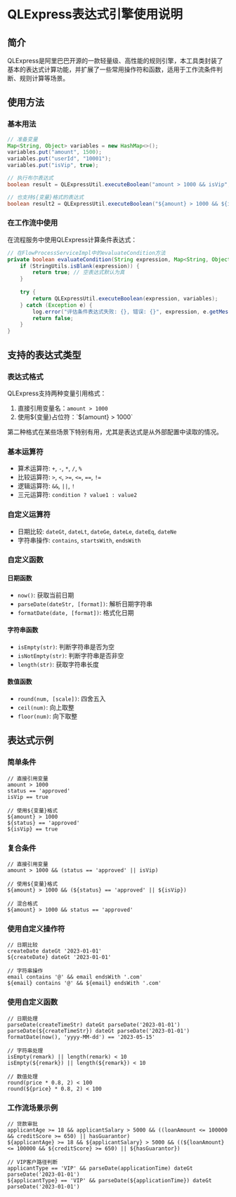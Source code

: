 # QLExpress表达式引擎使用说明

## 简介

QLExpress是阿里巴巴开源的一款轻量级、高性能的规则引擎，本工具类封装了基本的表达式计算功能，并扩展了一些常用操作符和函数，适用于工作流条件判断、规则计算等场景。

## 使用方法

### 基本用法

```java
// 准备变量
Map<String, Object> variables = new HashMap<>();
variables.put("amount", 1500);
variables.put("userId", "10001");
variables.put("isVip", true);

// 执行布尔表达式
boolean result = QLExpressUtil.executeBoolean("amount > 1000 && isVip", variables);

// 也支持${变量}格式的表达式
boolean result2 = QLExpressUtil.executeBoolean("${amount} > 1000 && ${isVip}", variables);
```

### 在工作流中使用

在流程服务中使用QLExpress计算条件表达式：

```java
// 在FlowProcessServiceImpl中的evaluateCondition方法
private boolean evaluateCondition(String expression, Map<String, Object> variables) {
    if (StringUtils.isBlank(expression)) {
        return true; // 空表达式默认为真
    }
    
    try {
        return QLExpressUtil.executeBoolean(expression, variables);
    } catch (Exception e) {
        log.error("评估条件表达式失败: {}, 错误: {}", expression, e.getMessage());
        return false;
    }
}
```

## 支持的表达式类型

### 表达式格式

QLExpress支持两种变量引用格式：

1. 直接引用变量名：`amount > 1000`
2. 使用${变量}占位符：`${amount} > 1000`

第二种格式在某些场景下特别有用，尤其是表达式是从外部配置中读取的情况。

### 基本运算符

- 算术运算符: `+`, `-`, `*`, `/`, `%`
- 比较运算符: `>`, `<`, `>=`, `<=`, `==`, `!=`
- 逻辑运算符: `&&`, `||`, `!`
- 三元运算符: `condition ? value1 : value2`

### 自定义运算符

- 日期比较: `dateGt`, `dateLt`, `dateGe`, `dateLe`, `dateEq`, `dateNe`
- 字符串操作: `contains`, `startsWith`, `endsWith`

### 自定义函数

#### 日期函数

- `now()`: 获取当前日期
- `parseDate(dateStr, [format])`: 解析日期字符串
- `formatDate(date, [format])`: 格式化日期

#### 字符串函数

- `isEmpty(str)`: 判断字符串是否为空
- `isNotEmpty(str)`: 判断字符串是否非空
- `length(str)`: 获取字符串长度

#### 数值函数

- `round(num, [scale])`: 四舍五入
- `ceil(num)`: 向上取整
- `floor(num)`: 向下取整

## 表达式示例

### 简单条件

```
// 直接引用变量
amount > 1000
status == 'approved'
isVip == true

// 使用${变量}格式
${amount} > 1000
${status} == 'approved'
${isVip} == true
```

### 复合条件

```
// 直接引用变量
amount > 1000 && (status == 'approved' || isVip)

// 使用${变量}格式
${amount} > 1000 && (${status} == 'approved' || ${isVip})

// 混合格式
${amount} > 1000 && status == 'approved'
```

### 使用自定义操作符

```
// 日期比较
createDate dateGt '2023-01-01'
${createDate} dateGt '2023-01-01'

// 字符串操作
email contains '@' && email endsWith '.com'
${email} contains '@' && ${email} endsWith '.com'
```

### 使用自定义函数

```
// 日期处理
parseDate(createTimeStr) dateGt parseDate('2023-01-01')
parseDate(${createTimeStr}) dateGt parseDate('2023-01-01')
formatDate(now(), 'yyyy-MM-dd') == '2023-05-15'

// 字符串处理
isEmpty(remark) || length(remark) < 10
isEmpty(${remark}) || length(${remark}) < 10

// 数值处理
round(price * 0.8, 2) < 100
round(${price} * 0.8, 2) < 100
```

### 工作流场景示例

```
// 贷款审批
applicantAge >= 18 && applicantSalary > 5000 && ((loanAmount <= 100000 && creditScore >= 650) || hasGuarantor)
${applicantAge} >= 18 && ${applicantSalary} > 5000 && ((${loanAmount} <= 100000 && ${creditScore} >= 650) || ${hasGuarantor})

// VIP客户路径判断
applicantType == 'VIP' && parseDate(applicationTime) dateGt parseDate('2023-01-01')
${applicantType} == 'VIP' && parseDate(${applicationTime}) dateGt parseDate('2023-01-01')
``` 